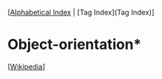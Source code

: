 [[Alphabetical Index](Glossary) | [Tag Index](Tag Index)]


# Object-orientation\*



[[Wikipedia](http://en.wikipedia.org/wiki/Object-oriented_programming)]


